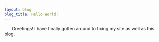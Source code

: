 ```yaml
---
layout: blog
blog_title: Hello World!
---
```

&nbsp;&nbsp;&nbsp;&nbsp;&nbsp;&nbsp;Greetings! I have finally gotten around to fixing my site as well as this blog.
